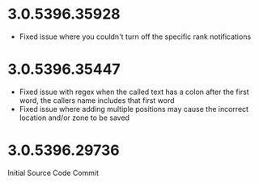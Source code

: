 3.0.5396.35928
==============
- Fixed issue where you couldn't turn off the specific rank notifications

3.0.5396.35447
==============
- Fixed issue with regex when the called text has a colon after the first word, the callers name includes that first word
- Fixed issue where adding multiple positions may cause the incorrect location and/or zone to be saved

3.0.5396.29736
==============
Initial Source Code Commit